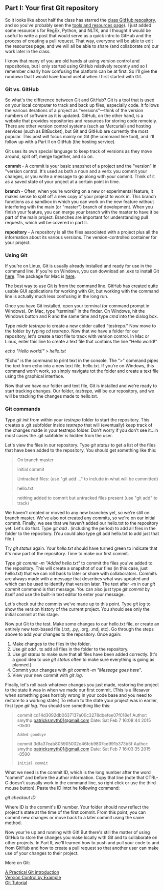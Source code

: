 ## Part I: Your first Git repository

So it looks like about half the class has starred the [class GitHub repository](https://github.com/mkgold/texttransform), and so you've probably seen the [tools and resources page)](https://github.com/mkgold/texttransform/blob/master/tools-resources.md). I just added some resource's for RegEx, Python, and NLTK, and I thought it would be useful to write a post that would serve as a quick intro to GitHub and the process of creating a pull request. That way, everyone will be able to edit the resources page, and we will all be able to share (and collaborate on) our work later in the class.

 I know that many of you are old hands at using version control and repositories, but I only started using GitHub relatively recently and so I remember clearly how confusing the platform can be at first. So I'll give the rundown that I would have found useful when I first started with Git.

<h3>Git vs. GitHub</h3>

So what's the difference between Git and GitHub? Git is a tool that is used on your local computer to track and back up files, especially code. It follows the various iterations of a project as "versions"—think of the version numbers of software as it is updated. GitHub, on the other hand, is a website that provides repositories and resources for storing code remotely. There are other version control systems (such as Mercurial) and hosting services (such as BitBucket), but Git and GitHub are currently the most popular. This post will focus mainly on Git (the command line tool), and I'll follow up with a Part II on GitHub (the hosting service).

Git uses its own special language to keep track of versions as they move around, split off, merge together, and so on. 

**commit** - A commit is your basic snapshot of a project and the "version" in "version control. It's used as both a noun and a verb: you commit your changes, or you write a message to go along with your commit. Think of it as a saved state of your project at a certain point in time.

**branch** - Often, when you're working on a new or experimental feature, it makes sense to split off a new copy of your project to work in. This branch functions as a sandbox in which you can work on the new feature without interfering with the main (or "master") branch of development. When you finish your feature, you can merge your branch with the master to have it be part of the main project. Branches are important for understanding pull requests, which will be covered in part II. 

**repository** - A repository is all the files associated with a project plus all the information about its various versions. The version-controlled container for your project. 

### Using Git

If you're on Linux, Git is usually already installed and ready for use in the command line. If you're on Windows, you can download an .exe to install Git [here](http://git-scm.com/download/win). The package for Mac is [here](http://git-scm.com/download/mac). 

The best way to use Git is from the command line. GitHub has created quite usable GUI applications for working with Git, but working with the command line is actually much less confusing in the long run. 

Once you have Git installed, open your terminal (or command prompt in Windows). On Mac, type "terminal" in the finder. On Windows, hit the Windows button and R and the same time and type *cmd* into the dialog box. 

Type *mkdir testrepo* to create a new colder called "testrepo." Now move to the folder by typing *cd testrepo*. Now that we have a folder for our repository, let's create a text file to track with version control. In Mac or Linux, enter this line to create a text file that contains the line "Hello world!"

*echo "Hello world!" > hello.txt*

"Echo" is the command to print text in the console. The ">" command pipes the text from echo into a new text file, hello.txt. If you're on Windows, this command won't work, so simply navigate tot the folder and create a text file using the graphical interface. 

Now that we have our folder and text file, Git is installed and we're ready to start tracking changes. Our folder, *testrepo*, will be our repository, and we will be tracking the changes made to hello.txt. 

### Git commands

Type *git init* from within your *testrepo* folder to start the repository. This creates a .git subfolder inside *testrepo* that will (eventually) keep track of the changes made in your testrepo folder. Don't worry if you don't see it...in most cases the .git subfolder is hidden from the user. 

Let's view the files in our repository. Type *git status* to get a list of the files that have been added to the repository. You should get something like this:

> On branch master
> 
> Initial commit
> 
> Untracked files:
>   (use "git add <file>..." to include in what will be committed)
> 
> 	hello.txt

> nothing added to commit but untracked files present (use "git add" to track)

We haven't created or moved to any new branches yet, so we're still on branch master. We've also not created any commits, so we're on our initial commit. Finally, we see that we haven't added our hello.txt to the repository yet. Let's do that. Type *git add .* (including the period) to add all files in the folder to the repository. (You could also type git add hello.txt to add just that file.)

Try *git status* again. Your *hello.txt* should have turned green to indicate that it's now part of the repository. Time to make our first commit.

Type *git commit -m "Added hello.txt"* to commit the files you've added to the repository. This will create a snapshot of our files (in this case, just hello.txt) that we can roll back to later or share with collaborators. Commits are always made with a message that describes what was updated and which can be used to identify that version later. The text after -m in our *git commit* command is that message. You can also just type *git commit* by itself and use the built-in text editor to enter your message.

Let's check out the commits we've made up to this point. Type *git log* to show the version history of the current project. You should see only the initial commit at this stage. 

Now put Git to the test. Make some changes to our hello.txt file, or create an entirely new text-based file (.txt, .py, .org, .md, etc). Go through the steps above to add your changes to the repository. Once again:

1. Make changes to the files in the folder.
2. Use *git add .* to add all files in the folder to the repository. 
3. Use *git status* to make sure that all files have been added correctly. (It's a good idea to use *git status* often to make sure everything is going as planned.)
4. Commit your changes with *git commit -m "Message goes here"*.
5. View your new commit with *git log*.

Finally, let's roll back whatever changes you just made, restoring the project to the state it was in when we made our first commit. (This is a lifesaver when something goes horribly wrong in your code base and you need to restore to a working state.) To return to the state your project was in earlier, first type *git log*. You should see something like this:

> commit cd14d3092db0637137a00c3278dbefee07f018ef
> Author: smythp <patricksmyth01@gmail.com>
> Date:   Sat Feb 7 16:08:44 2015 -0500
> 
>     Added goodbye
> 
> commit 3dfa37eab805905002c46fcb9807ce991b373b5f
> Author: smythp <patricksmyth01@gmail.com>
> Date:   Sat Feb 7 16:03:35 2015 -0500
> 
>     Initial commit

What we need is the commit ID, which is the long number after the word "commit" and before the author information. Copy that line (note that CTRL-C doesn't ususally work in the command line, so right click or use the third mouse button). Paste the ID intot he following command:

*git checkout ID*

Where ID is the commit's ID number. Your folder should now reflect the project's state at the time of the first commit. From this point, you can commit new changes or move back to a later commit using the same method. 

Now your're up and running with Git! But there's still the matter of using GitHub to store the changes you make locally with Git and to collaborate on other projects. In Part II, we'll learned how to push and pull your code to and from GitHub and how to create a pull request so that another user can make use of your changes to their project. 

More on Git:

[A Practical Git introduction](http://mrchlblng.me/2014/09/practical-git-introduction/)  
[Version Control by Example](http://ericsink.com/vcbe/)  
[Git Tutorial](http://www.vogella.com/tutorials/Git/article.html)  